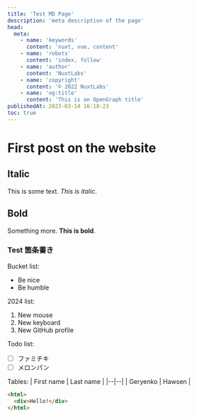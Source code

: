 ```yaml
---
title: 'Test MD Page'
description: 'meta description of the page'
head:
  meta:
    - name: 'keywords'
      content: 'nuxt, vue, content'
    - name: 'robots'
      content: 'index, follow'
    - name: 'author'
      content: 'NuxtLabs'
    - name: 'copyright'
      content: '© 2022 NuxtLabs'
    - name: 'og:title'
      content: 'This is an OpenGraph title'
publishedAt: 2023-03-14 16:18:23
toc: true
---
```


# First post on the website

## Italic

This is some text. _This is italic_.

## Bold

Something more. **This is bold**.

### Test 箇条書き

Bucket list:

- Be nice
- Be humble

2024 list:

1. New mouse
2. New keyboard
3. New GitHub profile

Todo list:

- [ ] ファミチキ
- [ ] メロンパン

Tables:
| First name | Last name |
|--|--|
| Geryenko | Hawsen |

```html
<html>
  <div>Hello!</div>
</html>
```
